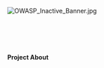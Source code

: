 <div style="width:100%;height:100px;border:0,margin:0;overflow: hidden;">

![OWASP_Inactive_Banner.jpg](OWASP_Inactive_Banner.jpg
"OWASP_Inactive_Banner.jpg")

</div>

#### Project About